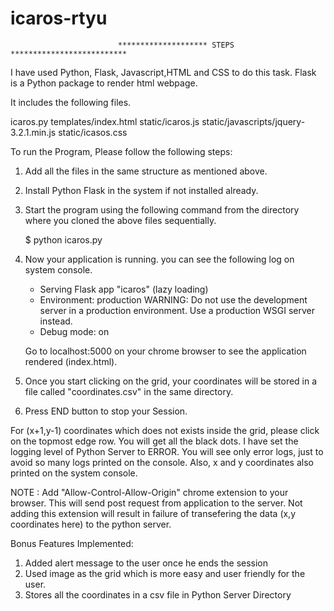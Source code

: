# icaros-rtyu


                            ******************** STEPS **************************
                            
I have used Python, Flask, Javascript,HTML and CSS to do this task.
Flask is a Python package to render html webpage.

It includes the following files.

icaros.py
templates/index.html
static/icaros.js
static/javascripts/jquery-3.2.1.min.js
static/icasos.css

To run the Program, Please follow the following steps:

 1. Add all the files in the same structure as mentioned above.

 2. Install Python Flask in the system if not installed already.

 3. Start the program using the following command from the directory where you cloned the above files sequentially.
 	
 	$ python icaros.py
 
 4. Now your application is running. you can see the following log on system console.

  	* Serving Flask app "icaros" (lazy loading)
 	* Environment: production
   		WARNING: Do not use the development server in a production environment.
   		Use a production WSGI server instead.
 	* Debug mode: on

 	Go to localhost:5000 on your chrome browser to see the application rendered (index.html).

 5. Once you start clicking on the grid, your coordinates will be stored in a file called "coordinates.csv" in the same directory.

 6. Press END button to stop your Session.

 For (x+1,y-1) coordinates which does not exists inside the grid, please click on the topmost edge row. You will get all the black dots.
 I have set the logging level of Python Server to ERROR. You will see only error logs, just to avoid so many logs printed on the console. Also, x and y coordinates  also printed on the system console.

 NOTE :
 Add "Allow-Control-Allow-Origin" chrome extension to your browser. This will send post request from application to the server. Not adding this extension will result in failure of transefering the data (x,y coordinates here) to the python server.

 Bonus Features Implemented:
 1. Added alert message to the user once he ends the session
 2. Used image as the grid which is more easy and user friendly for the user.
 3. Stores all the coordinates in a csv file in Python Server Directory
